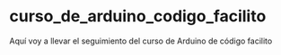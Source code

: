 # curso_de_arduino_codigo_facilito
Aquí voy a llevar el seguimiento del curso de Arduino de código facilito
